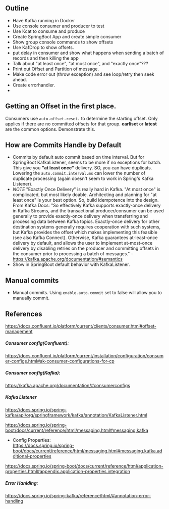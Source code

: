 ## Outline

- Have Kafka running in Docker
- Use console consumer and producer to test
- Use Kcat to consume and produce
- Create SpringBoot App and create simple consumer 
- Show group console commands to show offsets
- Use KafDrop to show offsets.
- put delay in consumer and show what happens when sending a batch of records and then killing the app
- Talk about "at least once", "at most once", and "exactly once"???
- Print out Offset and Partition of message.
- Make code error out (throw exception) and see loop/retry then seek ahead.
- Create errorhandler.
- 



## Getting an Offset in the first place.
Consumers use `auto.offset.reset.`  to determine the starting offset.  Only applies if there are no committed offsets for that group.  **earliset** or **latest** are the common options.  Demonstrate this.


## How are Commits Handle by Default

- Commits by default auto commit based on time interval.  But for SpringBoot KafkaListener, seems to be more if no exceptions for batch.  This give you **"at least once"** delivery.  SO, you can have duplicats.  Lowering the `auto.commit.interval.ms` can lower the number of duplicate processing (again doesn't seem to work in Spring's Kafka Listener).
- *NOTE* "Exactly Once Delivery" is really hard in Kafka.  "At most once" is complicated, but most likely doable.  Architecting and planning for "at least once" is your best option.  So, build idempotence into the design.
  From Kafka Docs:
  "So effectively Kafka supports exactly-once delivery in Kafka Streams, and the transactional producer/consumer can be used generally to provide exactly-once delivery when transferring and processing data between Kafka topics. Exactly-once delivery for other destination systems generally requires cooperation with such systems, but Kafka provides the offset which makes implementing this feasible (see also Kafka Connect). Otherwise, Kafka guarantees at-least-once delivery by default, and allows the user to implement at-most-once delivery by disabling retries on the producer and committing offsets in the consumer prior to processing a batch of messages." - https://kafka.apache.org/documentation/#semantics
- Show in SpringBoot default behavior with KafkaListener.


## Manual commits

- Manual commits.  Using `enable.auto.commit` set to false will allow you to manually commit.




## References

https://docs.confluent.io/platform/current/clients/consumer.html#offset-management

##### Consumer config(Confluent):

https://docs.confluent.io/platform/current/installation/configuration/consumer-configs.html#ak-consumer-configurations-for-cp

##### Consumer config(Kafka):
https://kafka.apache.org/documentation/#consumerconfigs

##### Kafka Listener

https://docs.spring.io/spring-kafka/api/org/springframework/kafka/annotation/KafkaListener.html

https://docs.spring.io/spring-boot/docs/current/reference/html/messaging.html#messaging.kafka

- Config Properties:  
https://docs.spring.io/spring-boot/docs/current/reference/html/messaging.html#messaging.kafka.additional-properties

https://docs.spring.io/spring-boot/docs/current/reference/html/application-properties.html#appendix.application-properties.integration

##### Error Hanlding:

https://docs.spring.io/spring-kafka/reference/html/#annotation-error-handling
